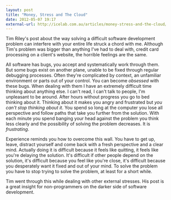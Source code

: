 ```yaml
---
layout: post
title: "Money, Stress and The Cloud"
date: 2012-05-07 19:17
external-url: http://icelab.com.au/articles/money-stress-and-the-cloud/
---
```


Tim Riley's post about the way solving a difficult software development problem can interfere with your entire life struck a chord with me. Although Tim's problem was bigger than anything I've had to deal with, credit card processing on a client's website, the horrible feelings are the same.

All software has bugs, you accept and systematically work through them. But some bugs exist on another plane, unable to be fixed through regular debugging processes. Often they're complicated by context, an unfamiliar environment or parts out of your control. You can become *obsessed* with these bugs. When dealing with them I have an extremely difficult time thinking about anything else. I can't read, I can't talk to people, I'm unpleasant to be around. After hours without progress you go to bed thinking about it. Thinking about it makes you angry and frustrated but *you can't stop thinking about it*. You spend so long at the computer you lose all perspective and follow paths that take you further from the solution. With each minute you spend banging your head against the problem you think less clearly and the possibility of solving the problem decreases. It is *frustrating*.

Experience reminds you how to overcome this wall. You have to get up, leave, distract yourself and come back with a fresh perspective and a clear mind. Actually doing it is difficult because it feels like quitting, it feels like you're delaying the solution. It's difficult if other people depend on the solution, it's difficult because you feel like you're close, it's difficult because you desperately want it fixed and out of your mind. To solve the problem you have to stop trying to solve the problem, at least for a short while.

Tim went through this while dealing with other external stresses. His post is a great insight for non-programmers on the darker side of software development.
